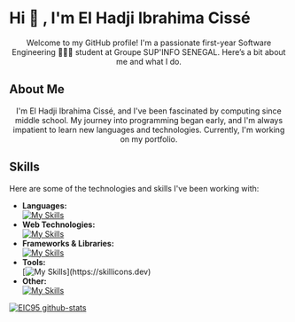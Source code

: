 # Hi 👋 , I'm El Hadji Ibrahima Cissé

<p align="center">Welcome to my GitHub profile! I'm a passionate first-year Software Engineering 👨🏿‍💻 student at Groupe SUP'INFO SENEGAL. Here’s a bit about me and what I do.</p>

## About Me

<p align="center">I'm El Hadji Ibrahima Cissé, and I've been fascinated by computing since middle school. My journey into programming began early, and I'm always impatient to learn new languages and technologies. Currently, I'm working on my portfolio.</p>

## Skills

Here are some of the technologies and skills I've been working with:

- **Languages:**  
[![My Skills](https://skillicons.dev/icons?i=c,cpp,java)](https://skillicons.dev)
- **Web Technologies:**  
[![My Skills](https://skillicons.dev/icons?i=js,html,css,php)](https://skillicons.dev) 
- **Frameworks & Libraries:**  
[![My Skills](https://skillicons.dev/icons?i=bootstrap)](https://skillicons.dev)   
- **Tools:**  
[![My Skills](https://skillicons.dev/icons?i=github,mysql,)](https://skillicons.dev)
- **Other:**  
[![My Skills](https://skillicons.dev/icons?i=ps)](https://skillicons.dev)

[![EIC95 github-stats](https://stats.dooboo.io/api/github-stats-advanced?login=EIC95)](https://camo.githubusercontent.com/55556576e0e4d52c14fc9c6bc1747e077aa8066b4ef162cee44e03f1ba700ccc/68747470733a2f2f6769746875622d726561646d652d73746174732e76657263656c2e6170702f6170693f757365726e616d653d616e7572616768617a72612673686f775f69636f6e733d7472756526686964653d636f6e74726962732c7072732663616368655f7365636f6e64733d3836343030267468656d653d6d69646e696768742d707572706c65)

